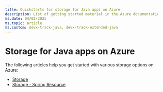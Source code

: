 ```yaml
---
title: Quickstarts for storage for Java apps on Azure
description: List of getting started material in the Azure documentation for storage for Java apps.
ms.date: 04/02/2025
ms.topic: article
ms.custom: devx-track-java, devx-track-extended-java
---
```


# Storage for Java apps on Azure

The following articles help you get started with various storage options on Azure:

- [Storage](/azure/storage/blobs/storage-quickstart-blobs-java)
- [Storage - Spring Resource](../spring-framework/configure-spring-boot-starter-java-app-with-azure-storage.md)
